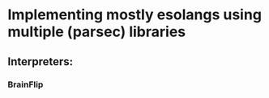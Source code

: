 # Implementing mostly esolangs using multiple (parsec) libraries

## Interpreters:

### BrainFlip


